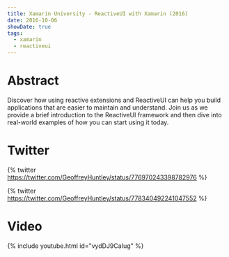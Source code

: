 ```yaml
---
title: Xamarin University - ReactiveUI with Xamarin (2016)
date: 2016-10-06
showDate: true
tags: 
  - xamarin
  - reactiveui
---
```


# Abstract
Discover how using reactive extensions and ReactiveUI can help you build applications that are easier to maintain and understand. Join us as we provide a brief introduction to the ReactiveUI framework and then dive into real-world examples of how you can start using it today.

# Twitter

{% twitter https://twitter.com/GeoffreyHuntley/status/776970243398782976 %}

{% twitter https://twitter.com/GeoffreyHuntley/status/778340492241047552 %}

# Video

{% include youtube.html id="vydDJ9CaIug" %}
